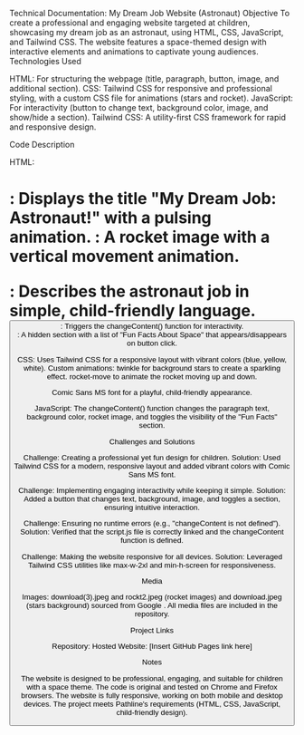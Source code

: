 Technical Documentation: My Dream Job Website (Astronaut)
Objective
To create a professional and engaging website targeted at children, showcasing my dream job as an astronaut, using HTML, CSS, JavaScript, and Tailwind CSS. The website features a space-themed design with interactive elements and animations to captivate young audiences.
Technologies Used

HTML: For structuring the webpage (title, paragraph, button, image, and additional section).
CSS: Tailwind CSS for responsive and professional styling, with a custom CSS file for animations (stars and rocket).
JavaScript: For interactivity (button to change text, background color, image, and show/hide a section).
Tailwind CSS: A utility-first CSS framework for rapid and responsive design.

Code Description

HTML:
<h1>: Displays the title "My Dream Job: Astronaut!" with a pulsing animation.
<img>: A rocket image with a vertical movement animation.
<p>: Describes the astronaut job in simple, child-friendly language.
<button>: Triggers the changeContent() function for interactivity.
<section>: A hidden section with a list of "Fun Facts About Space" that appears/disappears on button click.


CSS:
Uses Tailwind CSS for a responsive layout with vibrant colors (blue, yellow, white).
Custom animations: 
twinkle for background stars to create a sparkling effect.
rocket-move to animate the rocket moving up and down.


Comic Sans MS font for a playful, child-friendly appearance.


JavaScript:
The changeContent() function changes the paragraph text, background color, rocket image, and toggles the visibility of the "Fun Facts" section.



Challenges and Solutions

Challenge: Creating a professional yet fun design for children.
Solution: Used Tailwind CSS for a modern, responsive layout and added vibrant colors with Comic Sans MS font.


Challenge: Implementing engaging interactivity while keeping it simple.
Solution: Added a button that changes text, background, image, and toggles a section, ensuring intuitive interaction.


Challenge: Ensuring no runtime errors (e.g., "changeContent is not defined").
Solution: Verified that the script.js file is correctly linked and the changeContent function is defined.


Challenge: Making the website responsive for all devices.
Solution: Leveraged Tailwind CSS utilities like max-w-2xl and min-h-screen for responsiveness.



Media

Images: download(3).jpeg and rockt2.jpeg (rocket images) and download.jpeg (stars background) sourced from Google .
All media files are included in the repository.

Project Links

Repository: 
Hosted Website: [Insert GitHub Pages link here]

Notes

The website is designed to be professional, engaging, and suitable for children with a space theme.
The code is original and tested on Chrome and Firefox browsers.
The website is fully responsive, working on both mobile and desktop devices.
The project meets Pathline's requirements (HTML, CSS, JavaScript, child-friendly design).

